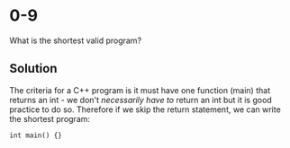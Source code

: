# 0-9
What is the shortest valid program?

## Solution
The criteria for a C++ program is it must have one function (main) that returns an int - we don't _necessarily have to_ return an int but it is good practice to do so. Therefore if we skip the return statement, we can write the shortest program:
```
int main() {}
```